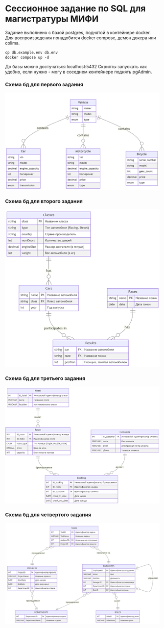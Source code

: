 # Сессионное задание по SQL для магистратуры МИФИ

Задание выполнено с базой postgres, поднятой в контейнере docker.
Для воспроизведения понадобится docker compose, демон докера или colima.

```
cp db.example.env db.env
docker compose up -d
```

До базы можно достучаться localhost:5432
Скрипты запускать как удобно, если нужно - могу в соседнем контейнере поднять pgAdmin.

### Схема бд для первого задания
![img.png](imgs/img.png)

### Схема бд для второго задания
![img.png](imgs/img2.png)

### Схема бд для третьего задания
![img.png](imgs/img3.png)

### Схема бд для четвертого задания
![img.png](imgs/img4.png)
